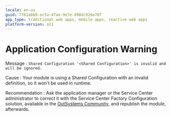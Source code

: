 ```yaml
---
locale: en-us
guid: 7f61abb9-ec5a-47ae-9e7e-d98dc926e78f
app_type: traditional web apps, mobile apps, reactive web apps
platform-version: o11
---
```


# Application Configuration Warning

Message
:   `Shared Configuration '<Shared Configuration>' is invalid and will be ignored.`

Cause
:   Your module is using a Shared Configuration with an invalid definition, so it won't be used in runtime.

Recommendation
:   Ask the application manager or the Service Center administrator to correct it with the Service Center Factory Configuration solution, available in the [OutSystems Community](<http://www.outsystems.com/community>), and republish the module, afterwards.
